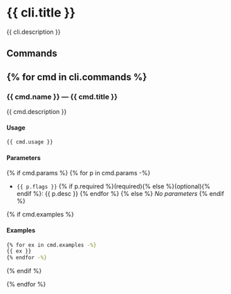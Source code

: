 # {{ cli.title }}

{{ cli.description }}

## Commands

{% for cmd in cli.commands %}
---
### {{ cmd.name }} — {{ cmd.title }}

{{ cmd.description }}

#### Usage
```bash
{{ cmd.usage }}
```

#### Parameters
{% if cmd.params %}
{% for p in cmd.params -%}
- `{{ p.flags }}` {% if p.required %}(required){% else %}(optional){% endif %}: {{ p.desc }}
{% endfor %}
{% else %}
_No parameters_
{% endif %}

{% if cmd.examples %}
#### Examples
```bash
{% for ex in cmd.examples -%}
{{ ex }}
{% endfor -%}
```
{% endif %}

{% endfor %}
